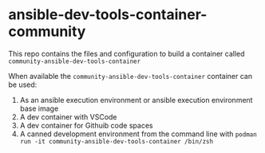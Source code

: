 # ansible-dev-tools-container-community

This repo contains the files and configuration to build a container called `community-ansible-dev-tools-container`

When available the `community-ansible-dev-tools-container` container can be used:

1) As an ansible execution environment or ansible execution environment base image
2) A dev container with VSCode
3) A dev container for Githuib code spaces
4) A canned development environment from the command line with `podman run -it community-ansible-dev-tools-container /bin/zsh`

